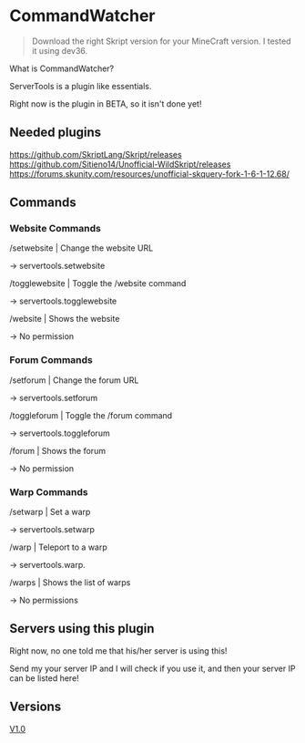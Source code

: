 # CommandWatcher
> Download the right Skript version for your MineCraft version. I tested it using dev36.

What is CommandWatcher?

ServerTools is a plugin like essentials.

Right now is the plugin in BETA, so it isn't done yet!


## Needed plugins
https://github.com/SkriptLang/Skript/releases
https://github.com/Sitieno14/Unofficial-WildSkript/releases
https://forums.skunity.com/resources/unofficial-skquery-fork-1-6-1-12.68/


## Commands 
### Website Commands
/setwebsite | Change the website URL

-> servertools.setwebsite

/togglewebsite | Toggle the /website command

-> servertools.togglewebsite

/website | Shows the website

-> No permission

### Forum Commands
/setforum | Change the forum URL

-> servertools.setforum

/toggleforum | Toggle the /forum command

-> servertools.toggleforum

/forum | Shows the forum

-> No permission

### Warp Commands
/setwarp | Set a warp

-> servertools.setwarp

/warp | Teleport to a warp

-> servertools.warp.<warpname>
  
/warps | Shows the list of warps

-> No permissions


## Servers using this plugin
Right now, no one told me that his/her server is using this!

Send my your server IP and I will check if you use it, and then your server IP can be listed here!


## Versions
[V1.0](https://github.com/JustJerBE/Skript-CommandWatcher/tree/V1.0)
